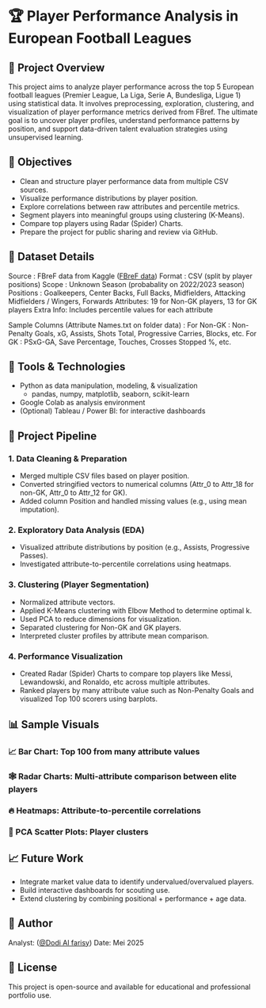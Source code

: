 # 🏆 Player Performance Analysis in European Football Leagues

## 📌 Project Overview

This project aims to analyze player performance across the top 5 European football leagues (Premier League, La Liga, Serie A, Bundesliga, Ligue 1) using statistical data. It involves preprocessing, exploration, clustering, and visualization of player performance metrics derived from FBref.
The ultimate goal is to uncover player profiles, understand performance patterns by position, and support data-driven talent evaluation strategies using unsupervised learning.

## 🎯 Objectives

- Clean and structure player performance data from multiple CSV sources.
- Visualize performance distributions by player position.
- Explore correlations between raw attributes and percentile metrics.
- Segment players into meaningful groups using clustering (K-Means).
- Compare top players using Radar (Spider) Charts.
- Prepare the project for public sharing and review via GitHub.

## 📂 Dataset Details

Source	  : FBreF data from Kaggle ([FBreF data](https://www.kaggle.com/datasets/soulcelestia/fbref-data))
Format	  : CSV (split by player positions)
Scope	    : Unknown Season (probabality on 2022/2023 season)
Positions :	Goalkeepers, Center Backs, Full Backs, Midfielders, Attacking Midfielders / Wingers, Forwards
Attributes:	19 for Non-GK players, 13 for GK players
Extra Info:	Includes percentile values for each attribute

Sample Columns (Attribute Names.txt on folder data) :
For Non-GK     : Non-Penalty Goals, xG, Assists, Shots Total, Progressive Carries, Blocks, etc.
For GK         : PSxG-GA, Save Percentage, Touches, Crosses Stopped %, etc.

## 🔧 Tools & Technologies

- Python as data manipulation, modeling, & visualization
  - pandas, numpy, matplotlib, seaborn, scikit-learn
- Google Colab as analysis environment
- (Optional) Tableau / Power BI: for interactive dashboards

## 🧪 Project Pipeline

### 1. Data Cleaning & Preparation
  - Merged multiple CSV files based on player position.
  - Converted stringified vectors to numerical columns (Attr_0 to Attr_18 for non-GK, Attr_0 to Attr_12 for GK).
  - Added column Position and handled missing values (e.g., using mean imputation).
### 2. Exploratory Data Analysis (EDA)
  - Visualized attribute distributions by position (e.g., Assists, Progressive Passes).
  - Investigated attribute-to-percentile correlations using heatmaps.
### 3. Clustering (Player Segmentation)
  - Normalized attribute vectors.
  - Applied K-Means clustering with Elbow Method to determine optimal k.
  - Used PCA to reduce dimensions for visualization.
  - Separated clustering for Non-GK and GK players.
  - Interpreted cluster profiles by attribute mean comparison.
### 4. Performance Visualization
  - Created Radar (Spider) Charts to compare top players like Messi, Lewandowski, and Ronaldo, etc across multiple attributes.
  - Ranked players by many attribute value such as Non-Penalty Goals and visualized Top 100 scorers using barplots.

## 📊 Sample Visuals

### 📈 Bar Chart: Top 100 from many attribute values
### 🕸️ Radar Charts: Multi-attribute comparison between elite players
### 🔥 Heatmaps: Attribute-to-percentile correlations
### 🎯 PCA Scatter Plots: Player clusters

## 📈 Future Work

- Integrate market value data to identify undervalued/overvalued players.
- Build interactive dashboards for scouting use.
- Extend clustering by combining positional + performance + age data.

## 👤 Author
Analyst: ([@Dodi Al farisy](https://github.com/dodi41549))
Date: Mei 2025

## 📎 License
This project is open-source and available for educational and professional portfolio use.


